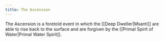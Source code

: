 ```yaml
---
title: The Ascension
---
```



The Ascension is a foretold event in which the [[Deep Dweller|Msanti]] are able to rise back to the surface and are forgiven by the [[Primal Spirit of Water|Primal Water Spirit]].